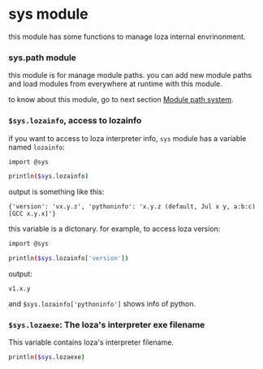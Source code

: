 # sys module
this module has some functions to manage loza internal envrinonment.

### sys.path module
this module is for manage module paths. you can add new module paths and load modules from everywhere at runtime with this module.

to know about this module, go to next section [Module path system](#module-path-system).

### `$sys.lozainfo`, access to lozainfo

if you want to access to loza interpreter info, `sys` module has a variable named `lozainfo`:

```bash
import @sys

println($sys.lozainfo)
```

output is something like this:

```
{'version': 'vx.y.z', 'pythoninfo': 'x.y.z (default, Jul x y, a:b:c) [GCC x.y.x]'}
```

this variable is a dictonary.
for example, to access loza version:

```bash
import @sys

println($sys.lozainfo['version'])
```

output:

```
v1.x.y
```

and `$sys.lozainfo['pythoninfo']` shows info of python.

### `$sys.lozaexe`: The loza's interpreter exe filename
This variable contains loza's interpreter filename.

```bash
println($sys.lozaexe)
```
